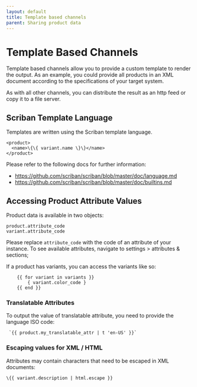 ```yaml
---
layout: default
title: Template based channels
parent: Sharing product data
---
```


# Template Based Channels

Template based channels allow you to provide a custom template to render the output. As an example, you could provide all products in an XML document according to the specifications of your target system.

As with all other channels, you can distribute the result as an http feed or copy it to a file server.

## Scriban Template Language

Templates are written using the Scriban template language. 

    <product>
      <name>\{\{ variant.name \}\}</name>
    </product>

Please refer to the following docs for further information:

* https://github.com/scriban/scriban/blob/master/doc/language.md
* https://github.com/scriban/scriban/blob/master/doc/builtins.md
 
## Accessing Product Attribute Values

Product data is available in two objects:

    product.attribute_code
    variant.attribute_code

Please replace `attribute_code` with the code of an attribute of your instance. To see available attributes, navigate to settings > attributes & sections;

If a product has variants, you can access the variants like so:

```scriban-html
    {{ for variant in variants }}
        { variant.color_code }
    {{ end }}
```

### Translatable Attributes

To output the value of translatable attribute, you need to provide the language ISO code:

     `{{ product.my_translatable_attr | t 'en-US' }}`

### Escaping values for XML / HTML

Attributes may contain characters that need to be escaped in XML documents: 

    \{{ variant.description | html.escape }}
